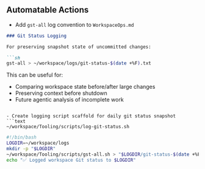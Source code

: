 ## Automatable Actions

- Add `gst-all` log convention to `WorkspaceOps.md`  
```markdown
### Git Status Logging

For preserving snapshot state of uncommitted changes:

```sh
gst-all > ~/workspace/logs/git-status-$(date +%F).txt
```

This can be useful for:
- Comparing workspace state before/after large changes
- Preserving context before shutdown
- Future agentic analysis of incomplete work
```

- Create logging script scaffold for daily git status snapshot  
```text
~/workspace/Tooling/scripts/log-git-status.sh
```
```sh
#!/bin/bash
LOGDIR=~/workspace/logs
mkdir -p "$LOGDIR"
~/workspace/Tooling/scripts/gst-all.sh > "$LOGDIR/git-status-$(date +%F).txt"
echo "✅ Logged workspace Git status to $LOGDIR"
``` 